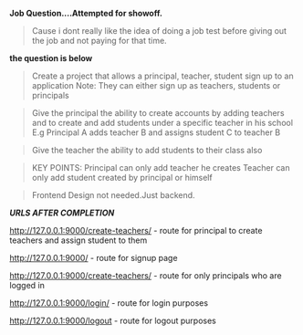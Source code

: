 **Job Question....Attempted for showoff.**

> Cause i dont really like the idea of doing a job test before giving out the job and not paying for that time.


**the question is below**

>Create a project that allows a principal, teacher, student sign up to an application
>Note: They can either sign up as teachers, students or principals

>Give the principal the ability to create accounts by adding teachers and to create and add students under a specific teacher in his school
E.g Principal A adds teacher B and assigns student C to teacher B

>Give the teacher the ability to add students to their class also

>KEY POINTS:
>Principal can only add teacher he creates
>Teacher can only add student created by principal or himself

>Frontend Design not needed.Just backend.


***URLS AFTER COMPLETION***

 http://127.0.0.1:9000/create-teachers/ - route for principal to create teachers and assign student to them

 http://127.0.0.1:9000/ - route for signup page

 http://127.0.0.1:9000/create-teachers/ - route for only principals who are logged in

 http://127.0.0.1:9000/login/ - route for login purposes 

 http://127.0.0.1:9000/logout - route for logout purposes

